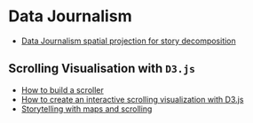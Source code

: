 # Data Journalism

- [Data Journalism spatial projection for story decomposition](https://towardsdatascience.com/data-journalism-3d-spatial-projection-a54c96137c6a)

## Scrolling Visualisation with `D3.js`

- [How to build a scroller](https://vallandingham.me/scroller.html)
- [How to create an interactive scrolling visualization with D3.js](https://towardsdatascience.com/how-i-created-an-interactive-scrolling-visualisation-with-d3-js-and-how-you-can-too-e116372e2c73)
- [Storytelling with maps and scrolling](https://towardsdatascience.com/presenting-spatial-data-interactively-by-scrolling-502df345dea6)

